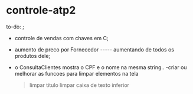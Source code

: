 # controle-atp2
to-do: ;
- controle de vendas com chaves em C;

- aumento de preco por Fornecedor ----- aumentando de todos os produtos dele;
- o ConsultaClientes mostra o CPF e o nome na mesma string.. 
-criar ou melhorar as funcoes para limpar elementos na tela 
    >limpar titulo
    >limpar caixa de texto inferior
